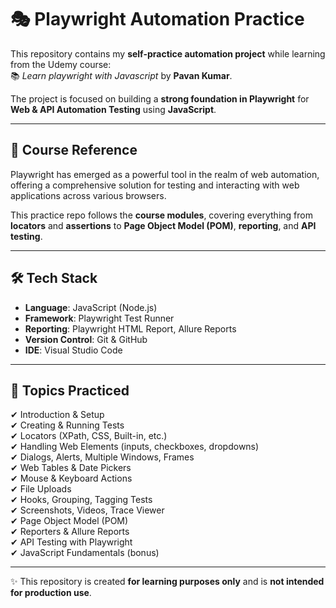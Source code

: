 # 🎭 Playwright Automation Practice

This repository contains my **self-practice automation project** while learning from the Udemy course:  
📚 *Learn playwright with Javascript* by **Pavan Kumar**.

The project is focused on building a **strong foundation in Playwright** for **Web & API Automation Testing** using **JavaScript**.

---

## 📖 Course Reference

Playwright has emerged as a powerful tool in the realm of web automation, offering a comprehensive solution for testing and interacting with web applications across various browsers.  

This practice repo follows the **course modules**, covering everything from **locators** and **assertions** to **Page Object Model (POM)**, **reporting**, and **API testing**.

---

## 🛠️ Tech Stack

- **Language**: JavaScript (Node.js)  
- **Framework**: Playwright Test Runner  
- **Reporting**: Playwright HTML Report, Allure Reports  
- **Version Control**: Git & GitHub  
- **IDE**: Visual Studio Code  

---

## 📂 Topics Practiced

✔ Introduction & Setup  
✔ Creating & Running Tests  
✔ Locators (XPath, CSS, Built-in, etc.)  
✔ Handling Web Elements (inputs, checkboxes, dropdowns)  
✔ Dialogs, Alerts, Multiple Windows, Frames  
✔ Web Tables & Date Pickers  
✔ Mouse & Keyboard Actions  
✔ File Uploads  
✔ Hooks, Grouping, Tagging Tests  
✔ Screenshots, Videos, Trace Viewer  
✔ Page Object Model (POM)  
✔ Reporters & Allure Reports  
✔ API Testing with Playwright  
✔ JavaScript Fundamentals (bonus)  

---

✨ This repository is created **for learning purposes only** and is **not intended for production use**.  
